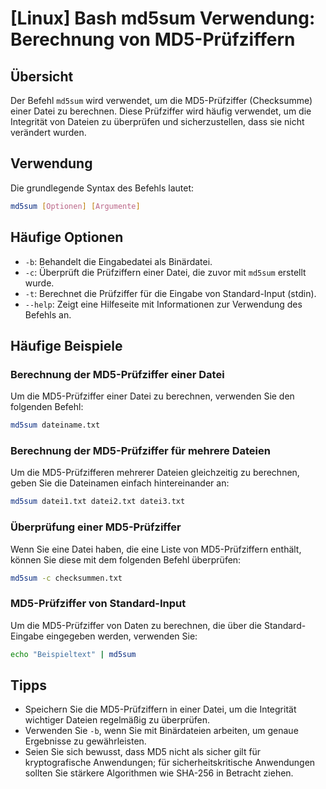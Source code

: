 # [Linux] Bash md5sum Verwendung: Berechnung von MD5-Prüfziffern

## Übersicht
Der Befehl `md5sum` wird verwendet, um die MD5-Prüfziffer (Checksumme) einer Datei zu berechnen. Diese Prüfziffer wird häufig verwendet, um die Integrität von Dateien zu überprüfen und sicherzustellen, dass sie nicht verändert wurden.

## Verwendung
Die grundlegende Syntax des Befehls lautet:

```bash
md5sum [Optionen] [Argumente]
```

## Häufige Optionen
- `-b`: Behandelt die Eingabedatei als Binärdatei.
- `-c`: Überprüft die Prüfziffern einer Datei, die zuvor mit `md5sum` erstellt wurde.
- `-t`: Berechnet die Prüfziffer für die Eingabe von Standard-Input (stdin).
- `--help`: Zeigt eine Hilfeseite mit Informationen zur Verwendung des Befehls an.

## Häufige Beispiele

### Berechnung der MD5-Prüfziffer einer Datei
Um die MD5-Prüfziffer einer Datei zu berechnen, verwenden Sie den folgenden Befehl:

```bash
md5sum dateiname.txt
```

### Berechnung der MD5-Prüfziffer für mehrere Dateien
Um die MD5-Prüfzifferen mehrerer Dateien gleichzeitig zu berechnen, geben Sie die Dateinamen einfach hintereinander an:

```bash
md5sum datei1.txt datei2.txt datei3.txt
```

### Überprüfung einer MD5-Prüfziffer
Wenn Sie eine Datei haben, die eine Liste von MD5-Prüfziffern enthält, können Sie diese mit dem folgenden Befehl überprüfen:

```bash
md5sum -c checksummen.txt
```

### MD5-Prüfziffer von Standard-Input
Um die MD5-Prüfziffer von Daten zu berechnen, die über die Standard-Eingabe eingegeben werden, verwenden Sie:

```bash
echo "Beispieltext" | md5sum
```

## Tipps
- Speichern Sie die MD5-Prüfziffern in einer Datei, um die Integrität wichtiger Dateien regelmäßig zu überprüfen.
- Verwenden Sie `-b`, wenn Sie mit Binärdateien arbeiten, um genaue Ergebnisse zu gewährleisten.
- Seien Sie sich bewusst, dass MD5 nicht als sicher gilt für kryptografische Anwendungen; für sicherheitskritische Anwendungen sollten Sie stärkere Algorithmen wie SHA-256 in Betracht ziehen.